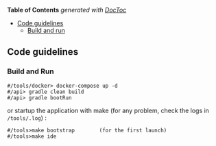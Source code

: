 <!-- START doctoc generated TOC please keep comment here to allow auto update -->
<!-- DON'T EDIT THIS SECTION, INSTEAD RE-RUN doctoc TO UPDATE -->
**Table of Contents**  *generated with [DocToc](https://github.com/thlorenz/doctoc)*

- [Code guidelines](#code-guidelines)
    - [Build and run](#build-and-run)

## Code guidelines

### Build and Run

    #/tools/docker> docker-compose up -d 
    #/api> gradle clean build
    #/api> gradle bootRun

or startup the application with make (for any problem, check the logs in `/tools/.log`) :

    #/tools>make bootstrap        (for the first launch)
    #/tools>make ide